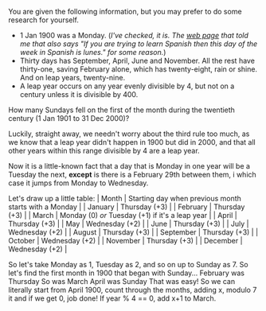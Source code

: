 You are given the following information, but you may prefer to do some research for yourself.

- 1 Jan 1900 was a Monday. (*I've checked, it is. The [web page](https://www.dayoftheweek.org/?m=January&d=1&y=1900&go=Go) that told me that also says "If you are trying to learn Spanish then this day of the week in Spanish is lunes." for some reason.*)
- Thirty days has September, April, June and November. All the rest have thirty-one, saving February alone, which has twenty-eight, rain or shine. And on leap years, twenty-nine.
- A leap year occurs on any year evenly divisible by 4, but not on a century unless it is divisible by 400.

How many Sundays fell on the first of the month during the twentieth century (1 Jan 1901 to 31 Dec 2000)?

Luckily, straight away, we needn't worry about the third rule too much, as we know that a leap year didn't happen in 1900 but did in 2000, and that all other years within this range divisible by 4 are a leap year.

Now it is a little-known fact that a day that is Monday in one year will be a Tuesday the next, **except** is there is a February 29th between them, i which case it jumps from Monday to Wednesday.

Let's draw up a little table:
| Month     | Starting day when previous month starts with a Monday |
| January   | Thursday (+3) |
| February  | Thursday (+3) |
| March     | Monday (0) *or* Tuesday (+1) if it's a leap year |
| April     | Thursday (+3) |
| May       | Wednesday (+2) |
| June      | Thursday (+3) |
| July      | Wednesday (+2) |
| August    | Thursday (+3) |
| September | Thursday (+3) |
| October   | Wednesday (+2) |
| November  | Thursday (+3) |
| December  | Wednesday (+2) |

So let's take Monday as 1, Tuesday as 2, and so on up to Sunday as 7.
So let's find the first month in 1900 that began with Sunday...
February was Thursday
So was March
April was Sunday
That was easy!
So we can literally start from April 1900, count through the months, adding x, modulo 7 it and if we get 0, job done! If year % 4 == 0, add x+1 to March.